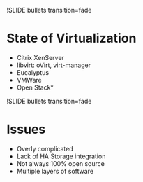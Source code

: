 !SLIDE bullets transition=fade

# State of Virtualization #

* Citrix XenServer
* libvirt: oVirt, virt-manager
* Eucalyptus
* VMWare
* Open Stack*

!SLIDE bullets transition=fade

# Issues #

* Overly complicated
* Lack of HA Storage integration
* Not always 100% open source 
* Multiple layers of software
